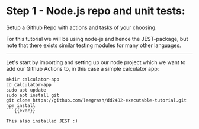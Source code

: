 # Step 1 - Node.js repo and unit tests:

Setup a Github Repo with actions and tasks of your choosing. 

For this tutorial we will be using node-js and hence the JEST-package, but note that there exists similar testing modules for many other languages. 

----

Let's start by importing and setting up our node project which we want to add our Github Actions to, in this case a simple calculator app:

```
mkdir calculator-app
cd calculator-app
sudo apt update
sudo apt install git
git clone https://github.com/leegrash/dd2482-executable-tutorial.git
npm install
```{{exec}}

This also installed JEST :)
